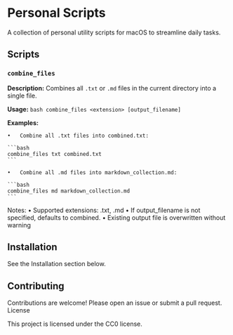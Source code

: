 # Personal Scripts

A collection of personal utility scripts for macOS to streamline daily tasks.

## Scripts

### `combine_files`

**Description:** Combines all `.txt` or `.md` files in the current directory into a single file.

**Usage:**
	```bash
	combine_files <extension> [output_filename]
	```

**Examples:**
	
    •	Combine all .txt files into combined.txt:

	```bash
	combine_files txt combined.txt
	```
 
    •	Combine all .md files into markdown_collection.md:

	```bash
	combine_files md markdown_collection.md
	```

Notes:
	•	Supported extensions: .txt, .md
	•	If output_filename is not specified, defaults to combined.<extension>
	•	Existing output file is overwritten without warning

## Installation

See the Installation section below.

## Contributing

Contributions are welcome! Please open an issue or submit a pull request.
License

This project is licensed under the CC0 license.

